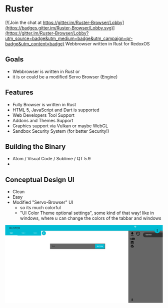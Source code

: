 # Ruster

[![Join the chat at https://gitter.im/Ruster-Browser/Lobby](https://badges.gitter.im/Ruster-Browser/Lobby.svg)](https://gitter.im/Ruster-Browser/Lobby?utm_source=badge&utm_medium=badge&utm_campaign=pr-badge&utm_content=badge)
Webbrowser written in Rust for RedoxOS

## Goals

+ Webbrowser is written in Rust or
+ it is or could be a modified Servo Browser (Engine)

## Features

+ Fully Browser is written in Rust
+ HTML 5, JavaScript and Dart is supported
+ Web Developers Tool Support
+ Addons and Themes Support
+ Graphics support via Vulkan or maybe WebGL
+ Sandbox Security System (for better Security!)

## Building the Binary

+ Atom / Visual Code / Sublime / QT 5.9
+ 


## Conceptual Design UI

+ Clean
+ Easy
+ Modified "Servo-Browser" UI
  + so its much colorful
  + "UI Color Theme optional settings", some kind of that way! like in windows, where u can change the colors of the tabbar and windows
  
![Screenshot](Ruster.png)
